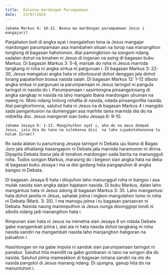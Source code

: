 ```yaml
---
title:  Dalanna mardongan Parumpamaan
date:   23/07/2024
---
```


`Jahama Markus 4: 10-12. Boasa ma mardongan parumpamaan Jesus i mangajari?`

Panjahaion boti di angka ayat i mangalehon tona ia Jesus mangajar mardongan parumpamaan asa mambahen situan na torop naa manangihon tongtong di bagasan haholomon. Alai pamingkirion na songoni ndang sadalan dohot na binahen ni Jesus di inganan na asing di bagasan buku Markus. Di bagasan Markus 3: 5-6, marsak do roha ni Jesus marnida tangkang ni roha ni angka sintua ni parguruan i. Di bagasan Markus 3: 22-30, Jesus mangalusi angka hata ni sibotosurat dohot denggan jala dohot torang papatarhon boasa nasida salah. Di bagasan Markus 12: 1-12 diboto angka sintua ni parguruan ia parumpamaan ni Jesus taringot ni pangula taringot ni nasida do i. Parumpamaan i sasintongna pinsangpinsang di angka sangkap ni nasida na laho mangalo Ibana mardongan uhuman na naeng ro. Molo ndang holong rohaNa di nasida, ndada pinsangonNa nasida. Alai panghorhonna, saluhut hata ni Jesus na di bagasan Markus 4 i mangido sada pangantusion na dumenggan asa marhite tama marnida dia do na nidokNa disi. Jesus mangenet sian buku Jesaya 6: 9-10.

`Jahama Jesaya 6: 1-13. Mangihuthon ayat i, aha do na masa dompak Jesus, jala dia do tona na nilehonna disi  na laho sipabotohononna tu halak Israel?`

Ro sada alatan tu panurirang Jesaya taringot ni Debata uju ibana di Bagas Joro jala dihaliangi hasangapon ni Debata jala marnida haramunon ni dirina. Dipapita Debata ibana jala di tonahon mardongan sada barita na manungguli roha. Tudos songon Markus, marasing do i begeon sian angka hata na deba di bagasan buku Jesaya i ma ia disi godang hata pangapulion di angka bangso ni Debata.

Di bagasan Jesaya 6 hata i ditujuhon laho manungguli roha ni bangso i asa mulak nasida sian angka dalan hajataon nasida. Di buku Markus, dalan laho mangantusi hata ni Jesus adong di bagasan Markus 3: 35. Laho mangantusi hata dohot jamita ni Jesus, sahalak jolma i ingkon mangulahon lomo ni roha ni Debata (Mark. 3: 35). I ma manogu jolma i tu bagasan parsaoran ni Debata. Nasida naung manimpulhon ia Jesus nunga disonggopi tondi ni sibolis ndang jadi manangihon hata i.

Rimpunan sian hata ni  Jesus na nienetna sian Jesaya 6 on ndada Debata gabe mangambati jolma i, alai ala ni hata nasida dohot tangkang ni roha nasida sandiri na mangambati nasida laho manjanghon hatigoran na paluahon i.

Hasintongan on na gabe impola ni sandok sian parumpamaan taringot ni panabur. Saluhut hita mamillit na gabe gombaran ni tano na songon dia do nasida. Saluhut jolma mameakkon di bagasan rohana sandiri na olo do nasida pangoloi di Jesus manang ndang. Di ujungna, ganup hita do na manuntuhon i.